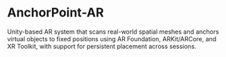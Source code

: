 # AnchorPoint-AR
Unity-based AR system that scans real-world spatial meshes and anchors virtual objects to fixed positions using AR Foundation, ARKit/ARCore, and XR Toolkit, with support for persistent placement across sessions.
